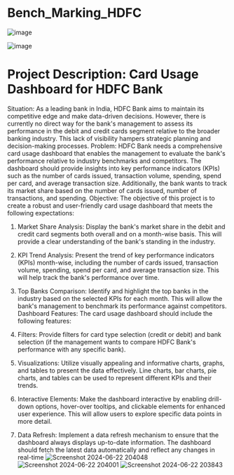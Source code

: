 # Bench_Marking_HDFC
![image](https://github.com/Chandrashekhar-GT/Bench_Marking_HDFC/assets/109585845/0f0ddc70-1cfa-418a-95d2-efd2bcd1ad44)





![image](https://github.com/user-attachments/assets/cbaf58c7-4fd3-42b3-b767-ccce3d03349e)

      
# Project Description: Card Usage Dashboard for HDFC Bank
Situation: As a leading bank in India, HDFC Bank aims to maintain its competitive edge and make data-driven decisions. However, there is currently no direct way for the bank's management to assess its performance in the debit and credit cards segment relative to the broader banking industry. This lack of visibility hampers strategic planning and decision-making processes.
Problem: HDFC Bank needs a comprehensive card usage dashboard that enables the management to evaluate the bank's performance relative to industry benchmarks and competitors. The dashboard should provide insights into key performance indicators (KPIs) such as the number of cards issued, transaction volume, spending, spend per card, and average transaction size. Additionally, the bank wants to track its market share based on the number of cards issued, number of transactions, and spending.
Objective: The objective of this project is to create a robust and user-friendly card usage dashboard that meets the following expectations:
1. Market Share Analysis: Display the bank's market share in the debit and credit card segments both overall and on a month-wise basis. This will provide a clear understanding of the bank's standing in the industry.
2. KPI Trend Analysis: Present the trend of key performance indicators (KPIs) month-wise, including the number of cards issued, transaction volume, spending, spend per card, and average transaction size. This will help track the bank's performance over time.
3. Top Banks Comparison: Identify and highlight the top banks in the industry based on the selected KPIs for each month. This will allow the bank's management to benchmark its performance against competitors.
Dashboard Features: The card usage dashboard should include the following features:
1. Filters: Provide filters for card type selection (credit or debit) and bank selection (if the management wants to compare HDFC Bank's performance with any specific bank).
2. Visualizations: Utilize visually appealing and informative charts, graphs, and tables to present the data effectively. Line charts, bar charts, pie charts, and tables can be used to represent different KPIs and their trends.
3. Interactive Elements: Make the dashboard interactive by enabling drill-down options, hover-over tooltips, and clickable elements for enhanced user experience. This will allow users to explore specific data points in more detail.

4. Data Refresh: Implement a data refresh mechanism to ensure that the dashboard always displays up-to-date information. The dashboard should fetch the latest data automatically and reflect any changes in real-time
![Screenshot 2024-06-22 204048](https://github.com/Chandrashekhar-GT/Bench_Marking_HDFC/assets/109585845/d9e09ada-0b01-483e-a3d4-7efa8b9d1a3c)
![Screenshot 2024-06-22 204001](https://github.com/Chandrashekhar-GT/Bench_Marking_HDFC/assets/109585845/659f094d-e2b8-45db-b1e0-d283546d6130)
![Screenshot 2024-06-22 203843](https://github.com/Chandrashekhar-GT/Bench_Marking_HDFC/assets/109585845/8507710f-9be4-46c5-8694-ac5f40da00ab)
